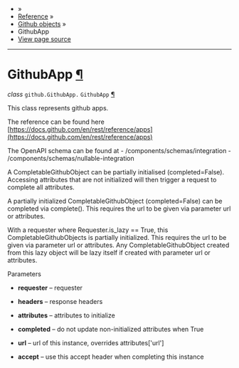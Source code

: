 - »
- [Reference](https://pygithub.readthedocs.io/en/stable/reference.html) »
- [Github objects](https://pygithub.readthedocs.io/en/stable/github_objects.html) »
- GithubApp
- [View page source](https://pygithub.readthedocs.io/en/stable/_sources/github_objects/GithubApp.rst.txt)

* * *

# GithubApp [¶](https://pygithub.readthedocs.io/en/stable/github_objects/GithubApp.html\#githubapp "Permalink to this headline")

_class_ `github.GithubApp.` `GithubApp` [¶](https://pygithub.readthedocs.io/en/stable/github_objects/GithubApp.html#github.GithubApp.GithubApp "Permalink to this definition")

This class represents github apps.

The reference can be found here
[https://docs.github.com/en/rest/reference/apps](https://docs.github.com/en/rest/reference/apps)

The OpenAPI schema can be found at
\- /components/schemas/integration
\- /components/schemas/nullable-integration

A CompletableGithubObject can be partially initialised (completed=False). Accessing attributes that are not
initialized will then trigger a request to complete all attributes.

A partially initialized CompletableGithubObject (completed=False) can be completed
via complete(). This requires the url to be given via parameter url or attributes.

With a requester where Requester.is\_lazy == True, this CompletableGithubObjects is
partially initialized. This requires the url to be given via parameter url or attributes.
Any CompletableGithubObject created from this lazy object will be lazy itself if created with
parameter url or attributes.

Parameters

- **requester** – requester

- **headers** – response headers

- **attributes** – attributes to initialize

- **completed** – do not update non-initialized attributes when True

- **url** – url of this instance, overrides attributes\['url'\]

- **accept** – use this accept header when completing this instance